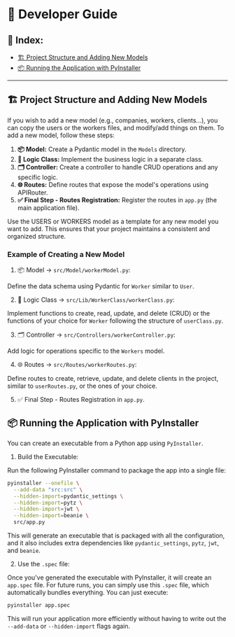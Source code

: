 # 📖 Developer Guide

## 📌 Index:

- [🏗️ Project Structure and Adding New Models](#-project-structure-and-adding-new-models)
- [📦 Running the Application with PyInstaller](#-running-the-application-with-pyinstaller)

---

## 🏗️ Project Structure and Adding New Models

If you wish to add a new model (e.g., companies, workers, clients...), you can copy the users or the workers files, and modify/add things on them. To add a new model, follow these steps:

1. **📦 Model:** Create a Pydantic model in the `Models` directory.
2. **🧠 Logic Class:** Implement the business logic in a separate class.
3. **🗂️ Controller:** Create a controller to handle CRUD operations and any specific logic.
4. **🌐 Routes:** Define routes that expose the model's operations using APIRouter.
5. **✅ Final Step - Routes Registration:** Register the routes in `app.py` (the main application file).

Use the USERS or WORKERS model as a template for any new model you want to add. This ensures that your project maintains a consistent and organized structure.

### **Example of Creating a New Model**

1. 📦 Model → `src/Model/workerModel.py`:

Define the data schema using Pydantic for `Worker` similar to `User`.

2. 🧠 Logic Class → `src/Lib/WorkerClass/workerClass.py`:

Implement functions to create, read, update, and delete (CRUD) or the functions of your choice for `Worker` following the structure of `userClass.py`.

3. 🗂️ Controller → `src/Controllers/workerController.py`:

Add logic for operations specific to the `Workers` model.

4. 🌐 Routes → `src/Routes/workerRoutes.py`:

Define routes to create, retrieve, update, and delete clients in the project, similar to `userRoutes.py`, or the ones of your choice.

5. ✅ Final Step - Routes Registration in `app.py`.
 
## 📦 Running the Application with PyInstaller

You can create an executable from a Python app using `PyInstaller`. 

1. Build the Executable:

Run the following PyInstaller command to package the app into a single file:

```sh
pyinstaller --onefile \
  --add-data "src:src" \
  --hidden-import=pydantic_settings \
  --hidden-import=pytz \
  --hidden-import=jwt \
  --hidden-import=beanie \
  src/app.py
```

This will generate an executable that is packaged with all the configuration, and it also includes extra dependencies like `pydantic_settings`, `pytz`, `jwt`, and `beanie`.

2. Use the `.spec` file:

Once you've generated the executable with PyInstaller, it will create an `app.spec` file. For future runs, you can simply use this `.spec` file, which automatically bundles everything. You can just execute:

```sh
pyinstaller app.spec
```

This will run your application more efficiently without having to write out the `--add-data` or `--hidden-import` flags again.